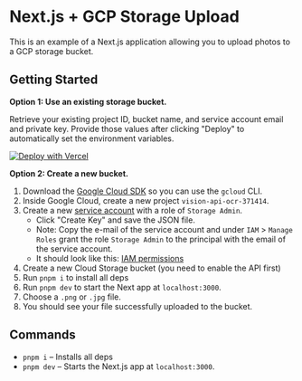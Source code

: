 # Next.js + GCP Storage Upload

This is an example of a Next.js application allowing you to upload photos to a GCP storage bucket.

## Getting Started

**Option 1: Use an existing storage bucket.**

Retrieve your existing project ID, bucket name, and service account email and private key. Provide those values after clicking "Deploy" to automatically set the environment variables.

[![Deploy with Vercel](https://vercel.com/button)](https://vercel.com/new/git/external?repository-url=https%3A%2F%2Fgithub.com%2Fleerob%2Fnextjs-gcp-storage&env=PROJECT_ID,CLIENT_EMAIL,PRIVATE_KEY,BUCKET_NAME&envDescription=GCP%20bucket%20information%20and%20service%20account.)

**Option 2: Create a new bucket.**

1. Download the [Google Cloud SDK](https://cloud.google.com/sdk/docs/install) so you can use the `gcloud` CLI.
1. Inside Google Cloud, create a new project `vision-api-ocr-371414`.
2. Create a new [service account](https://console.cloud.google.com/iam-admin/serviceaccounts) with a role of `Storage Admin`.
   -  Click "Create Key" and save the JSON file.
   - Note: Copy the e-mail of the service account and under `IAM` > `Manage Roles` grant the role `Storage Admin` to the principal with the email of the service account.
   - It should look like this: [IAM permissions](https://share.cleanshot.com/lglDc48g)
3. Create a new Cloud Storage bucket (you need to enable the API first)
4. Run `pnpm i` to install all deps
5.  Run `pnpm dev` to start the Next app at `localhost:3000`.
6.  Choose a `.png` or `.jpg` file.
7.  You should see your file successfully uploaded to the bucket.

## Commands

- `pnpm i` – Installs all deps
- `pnpm dev` – Starts the Next.js app at `localhost:3000`.
